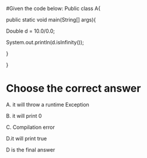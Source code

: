 #Given the code below:
Public class A{ 

public static void main(String[] args){

Double d = 10.0/0.0;

System.out.println(d.isInfinity());

}

}
# Choose the correct answer

A. it will throw a runtime Exception

B. it will print 0

C. Compilation error

D.it will print true

D is the final answer
